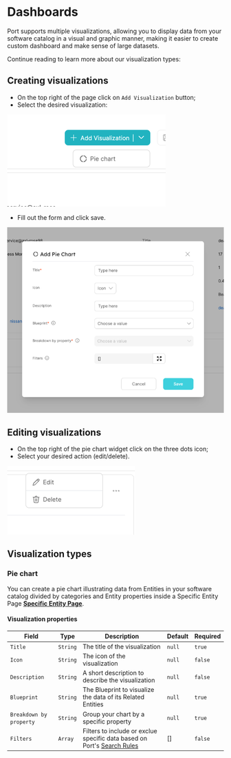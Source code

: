 # Dashboards

Port supports multiple visualizations, allowing you to display data from your software catalog in a visual and graphic manner, making it easier to create custom dashboard and make sense of large datasets.

Continue reading to learn more about our visualization types:

## Creating visualizations

- On the top right of the page click on `Add Visualization` button;
- Select the desired visualization:

![Dropdown](../../../static/img/software-catalog/widgets/AddPieChartVisualization.png)

- Fill out the form and click save.

![Dropdown](../../../static/img/software-catalog/widgets/AddPieChartForm.png)

## Editing visualizations

- On the top right of the pie chart widget click on the three dots icon;
- Select your desired action (edit/delete).

![Dropdown](../../../static/img/software-catalog/widgets/EditOrDeleteWidget.png)

## Visualization types

### Pie chart

You can create a pie chart illustrating data from Entities in your software catalog divided by categories and Entity properties inside a Specific Entity Page [**Specific Entity Page**](../entity/entity.md#entity-page).

#### Visualization properties

| Field                   | Type     | Description                                                                                                                               | Default | Required |
| ----------------------- | -------- | ----------------------------------------------------------------------------------------------------------------------------------------- | ------- | -------- |
| `Title`                 | `String` | The title of the visualization                                                                                                            | `null`  | `true`   |
| `Icon`                  | `String` | The icon of the visualization                                                                                                             | `null`  | `false`  |
| `Description`           | `String` | A short description to describe the visualization                                                                                         | `null`  | `false`  |
| `Blueprint`             | `String` | The Blueprint to visualize the data of its Related Entities                                                                               | `null`  | `true`   |
| `Breakdown by property` | `String` | Group your chart by a specific property                                                                                                   | `null`  | `true`   |
| `Filters`               | `Array`  | Filters to include or exclue specific data based on Port's [Search Rules](https://docs.getport.io/tutorials/search-in-port/#search-rules) | []      | `false`  |
